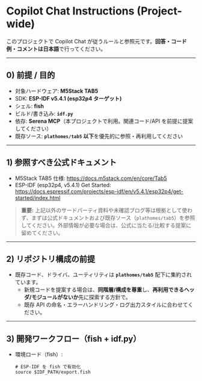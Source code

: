 # Copilot Chat Instructions (Project-wide)

このプロジェクトで Copilot Chat が従うルールと参照元です。**回答・コード例・コメントは日本語**で行ってください。

---

## 0) 前提 / 目的
- 対象ハードウェア: **M5Stack TAB5**
- SDK: **ESP-IDF v5.4.1 (esp32p4 ターゲット)**
- シェル: **fish**
- ビルド/書き込み: **`idf.py`**
- 依存: **Serena MCP**（本プロジェクトで利用。関連コード/API を前提に提案してください）
- 既存ソース: **`plathomes/tab5` 以下**を優先的に参照・再利用してください

---

## 1) 参照すべき公式ドキュメント
- M5Stack TAB5 仕様: <https://docs.m5stack.com/en/core/Tab5>
- ESP-IDF (esp32p4, v5.4.1) Get Started: <https://docs.espressif.com/projects/esp-idf/en/v5.4.1/esp32p4/get-started/index.html>

> **重要:** 上記以外のサードパーティ資料や未確認ブログ等は根拠として使わず、まずは公式ドキュメントおよび既存ソース（`plathomes/tab5`）を参照してください。外部情報が必要な場合は、公式に当たる/比較する提案に留めてください。

---

## 2) リポジトリ構成の前提
- 既存コード、ドライバ、ユーティリティは **`plathomes/tab5`** 配下に集約されています。  
  - 新規コードを提案する場合は、**同階層/構成を尊重**し、**再利用できるヘッダ/モジュールがないか**先に探索する方針で。
  - 既存 API の命名・エラーハンドリング・ログ出力スタイルに合わせてください。

---

## 3) 開発ワークフロー（fish + idf.py）
- 環境ロード（fish）:
  ```fish
  # ESP-IDF を fish で有効化
  source $IDF_PATH/export.fish
